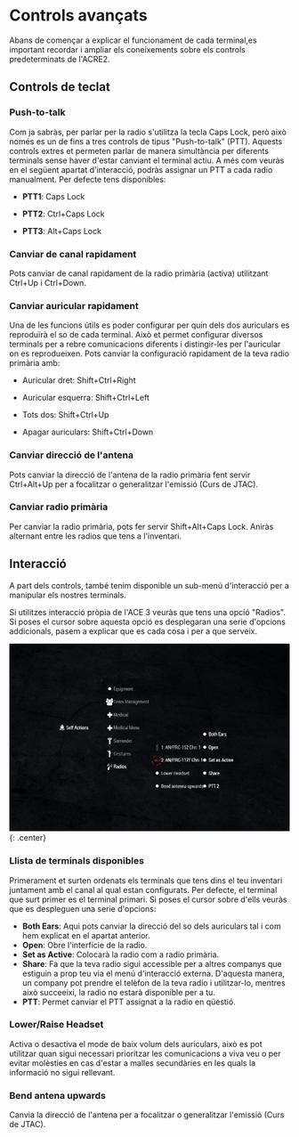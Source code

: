 # Controls avançats

Abans de començar a explicar el funcionament de cada terminal,es important recordar i ampliar els coneixements sobre els controls predeterminats de l'ACRE2.

## Controls de teclat

### Push-to-talk

Com ja sabràs, per parlar per la radio s'utilitza la tecla Caps Lock, però això només es un de fins a tres controls de tipus "Push-to-talk" (PTT). Aquests controls extres et permeten parlar de manera simultància per diferents terminals sense haver d'estar canviant el terminal actiu. A més com veuràs en el següent apartat d'interacció, podràs assignar un PTT a cada radio manualment. Per defecte tens disponibles:

- **PTT1**: Caps Lock

- **PTT2**: Ctrl+Caps Lock

- **PTT3**: Alt+Caps Lock

### Canviar de canal rapidament

Pots canviar de canal rapidament de la radio primària (activa) utilitzant Ctrl+Up i Ctrl+Down.

### Canviar auricular rapidament

Una de les funcions útils es poder configurar per quin dels dos auriculars es reproduïrà el so de cada terminal. Això et permet configurar diversos terminals per a rebre comunicacions diferents i distingir-les per l'auricular on es reprodueixen. Pots canviar la configuració rapidament de la teva radio primària amb:

- Auricular dret: Shift+Ctrl+Right

- Auricular esquerra: Shift+Ctrl+Left

- Tots dos: Shift+Ctrl+Up

- Apagar auriculars: Shift+Ctrl+Down

### Canviar direcció de l'antena

Pots canviar la direcció de l'antena de la radio primària fent servir Ctrl+Alt+Up per a focalitzar o generalitzar l'emissió (Curs de JTAC).

### Canviar radio primària

Per canviar la radio primària, pots fer servir Shift+Alt+Caps Lock. Aniràs alternant entre les radios que tens a l'inventari.

## Interacció

A part dels controls, també tenim disponible un sub-menú d'interacció per a manipular els nostres terminals.

Si utilitzes interacció pròpia de l'ACE 3 veuràs que tens una opció "Radios". Si poses el cursor sobre aquesta opció es desplegaran una serie d'opcions addicionals, pasem a explicar que es cada cosa i per a que serveix.

![image](../_imatges/interacciopropiaradios.jpg){: .center}

### Llista de terminals disponibles

Primerament et surten ordenats els terminals que tens dins el teu inventari juntament amb el canal al qual estan configurats. Per defecte, el terminal que surt primer es el terminal primari. Si poses el cursor sobre d'ells veuràs que es despleguen una serie d'opcions:

- **Both Ears**: Aqui pots canviar la direcció del so dels auriculars tal i com hem explicat en el apartat anterior.
- **Open**: Obre l'interficie de la radio.
- **Set as Active**: Colocarà la radio com a radio primària.
- **Share**: Fa que la teva radio sigui accessible per a altres companys que estiguin a prop teu via el menú d'interacció externa. D'aquesta manera, un company pot prendre el telèfon de la teva radio i utilitzar-lo, mentres això succeeixi, la radio no estarà disponible per a tu.
- **PTT**: Permet canviar el PTT assignat a la radio en qüestió.

### Lower/Raise Headset

Activa o desactiva el mode de baix volum dels auriculars, això es pot utilitzar quan sigui necessari prioritzar les comunicacions a viva veu o per evitar molèsties en cas d'estar a malles secundàries en les quals la informació no sigui rellevant.

### Bend antena upwards

Canvia la direcció de l'antena per a focalitzar o generalitzar l'emissió (Curs de JTAC).
